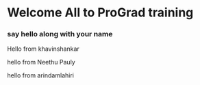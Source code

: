 # Welcome All to ProGrad training
### say hello along with your name

Hello from khavinshankar

hello from Neethu Pauly

hello from arindamlahiri